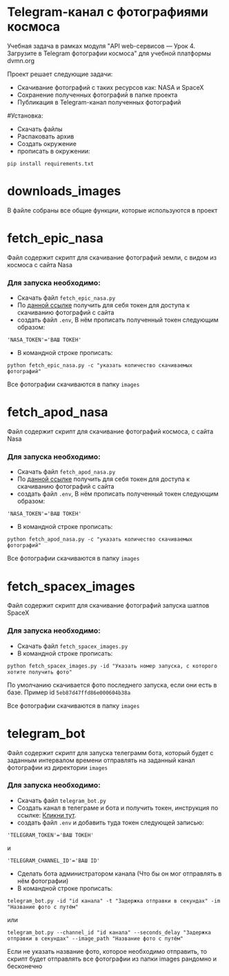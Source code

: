 # Telegram-канал с фотографиями космоса
Учебная задача в рамках модуля "API web-сервисов — Урок 4. Загрузите в Telegram фотографии космоса" для учебной платформы dvmn.org

Проект решает следующие задачи:

- Скачивание фотографий с таких ресурсов как: NASA и SpaceX
- Сохранение полученных фотографий в папке проекта
- Публикация в Telegram-канал полученных фотографий


#Установка:
- Скачать файлы
- Распаковать архив
- Создать окружение
- прописать в окружении:
```
pip install requirements.txt
```


# downloads_images
В файле собраны все общие функции, которые используются в проект

# fetch_epic_nasa
Файл содержит скрипт для скачивание фотографий земли, с видом из космоса с сайта Nasa 

### Для запуска необходимо:
- Скачать файл `fetch_epic_nasa.py`
- По [данной ссылке](https://api.nasa.gov/#apod) получить для себя токен для доступа к скачиванию фотографий с сайта
- создать файл `.env`, В нём прописать полученный токен следующим образом: 
```
'NASA_TOKEN'='ВАШ ТОКЕН'
```
- В командной строке прописать: 
``` 
python fetch_epic_nasa.py -с "указать количество скачиваемых фотографий" 
```
Все фотографии скачиваются в папку `images`

# fetch_apod_nasa
Файл содержит скрипт для скачивание фотографий космоса, с сайта Nasa 
### Для запуска необходимо:
- Скачать файл `fetch_apod_nasa.py`
- По [данной ссылке](https://api.nasa.gov/#apod) получить для себя токен для доступа к скачиванию фотографий с сайта
- создать файл `.env`, В нём прописать полученный токен следующим образом: 
```
'NASA_TOKEN'='ВАШ ТОКЕН'
```
- В командной строке прописать: 
```
python fetch_apod_nasa.py -с "указать количество скачиваемых фотографий"
```

Все фотографии скачиваются в папку `images`

# fetch_spacex_images
Файл содержит скрипт для скачивание фотографий запуска шатлов SpaceX
### Для запуска необходимо:
- Скачать файл `fetch_spacex_images.py`
- В командной строке прописать: 
```
python fetch_spacex_images.py -id "Указать номер запуска, с которого хотите получить фото"
```
По умолчанию скачивается фото последнего запуска, если они есть в базе. Пример id `5eb87d47ffd86e000604b38a`

Все фотографии скачиваются в папку `images`

# telegram_bot
Файл содержит скрипт для запуска телеграмм бота, который будет с заданным интервалом времени отправлять на заданный канал фотографии из директории `images`
### Для запуска необходимо:
- Скачать файл `telegram_bot.py`
- Создать канал в телеграме и бота и получить токен, инструкция по ссылке: [Кликни тут](https://smmplanner.com/blog/otlozhennyj-posting-v-telegram/).
- создать файл `.env` и добавить туда токен следующей записью: 
```
'TELEGRAM_TOKEN'='ВАШ ТОКЕН'
``` 
и 
```
'TELEGRAM_CHANNEL_ID'='ВАШ ID'
```
- Сделать бота администратором канала (Что бы он мог отправлять в нём фотографии)
- В командной строке прописать: 
```
telegram_bot.py -id "id канала" -t "Задержка отправки в секундах" -im "Название фото с путём"
```
или
```
telegram_bot.py --channel_id "id канала" --seconds_delay "Задержка отправки в секундах" --image_path "Название фото с путём"
```
Если не указать название фото, которое необходимо отправить, то скрипт будет отправлять все фотографии из папки images рандомно и бесконечно
